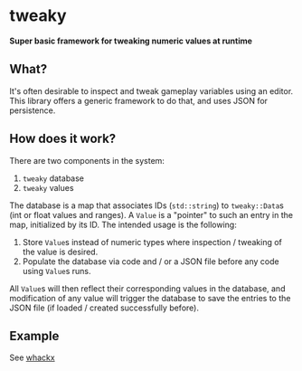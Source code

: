 # tweaky

**Super basic framework for tweaking numeric values at runtime**

## What?

It's often desirable to inspect and tweak gameplay variables using an editor. This library offers a generic framework to do that, and uses JSON for persistence.

## How does it work?

There are two components in the system:
1. `tweaky` database
1. `tweaky` values

The database is a map that associates IDs (`std::string`) to `tweaky::Data`s (int or float values and ranges). A `Value` is a "pointer" to such an entry in the map, initialized by its ID. The intended usage is the following:

1. Store `Value`s instead of numeric types where inspection / tweaking of the value is desired.
1. Populate the database via code and / or a JSON file before any code using `Value`s runs.

All `Value`s will then reflect their corresponding values in the database, and modification of any value will trigger the database to save the entries to the JSON file (if loaded / created successfully before).

## Example

See [whackx](whackx/whackx/game.cpp)

